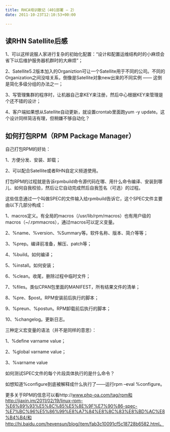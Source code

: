 ```yaml
---
title: RHCA培训散记（401部署 – 2）
date: 2011-10-23T12:10:53+00:00

---
```

## 读RHN Satellite后感

1、可以这样说服人家进行复杂的初始化配置：“设计和配置运维结构时的小麻烦会省下以后维护服务器机群时的大麻烦”；

2、Satellite5.2版本加入的Organiztion可让一个Satellite用于不同的公司。不同的Organization之间没啥关系，倒像是Satellite对象new出来的不同实例 —— 这倒是简化多级分组的办法之一；

3、写管理集群的程序时，让机器自己拿KEY来注册，然后中心根据KEY来管理是个还不错的设计；

4、客户端如果想从Satellite自动更新，就设置crontab里面跑yum -y update。这个设计同样简洁有理，但稍嫌不够自动化？



## 如何打包RPM（RPM Package Manager）

自己打包RPM的好处：
  
1、方便分发、安装、卸载；
  
2、可以配合Satellite或者RHN自定义频道使用。

打包RPM的过程就是告诉rpmbuild命令源代码在哪、用什么命令编译、安装到哪儿、如何自我校验，然后让它自动完成然后自我签名（可选）的过程。
  
这些信息通过一个叫做SPEC的文件输入给rpmbuild告诉它，这个SPEC文件主要由以下几部分构成：
  
1、macros定义。有全局的macros（/usr/lib/rpm/macros）也有用户级的macros（~/.rpmmacros），通过macros可以定义变量。
  
2、%name、%version、%Summary等。软件名称、版本、简介等等；
  
3、%prep。编译前准备，解压、patch等；
  
4、%build。如何编译；
  
5、%install。如何安装；
  
6、%clean。收尾，删除过程中临时文件；
  
7、%files。类似CPAN包里面的MANIFEST，所有结果文件的清单；
  
8、%pre、$post。RPM安装前后执行的脚本；
  
9、%preun、%postun。RPM卸载前后执行的脚本；
  
10、%changelog。更新日志。

三种定义宏变量的语法（并不是同样的意思）：
  
1、%define varname value；
  
2、%global varname value；
  
3、%varname value

如何测试SPEC文件的每个片段具体执行的是什么命令？
  
如想知道%configure到底被解释成什么执行了——运行rpm &#8211;eval %configure。

更多关于RPM的信息可以看http://www.php-oa.com/tag/rpm和http://jiaxin.im/2011/02/19/linux-rpm-%E6%89%93%E5%8C%85%E5%8E%9F%E7%90%86-spec-%E7%BC%96%E5%86%99%E8%A7%84%E8%8C%83%E8%BD%AC%E8%B4%B4/和http://hi.baidu.com/hevensun/blog/item/fab3c10091cf5c18728b6582.html。
